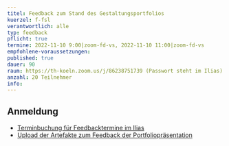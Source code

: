 ```yaml
---
titel: Feedback zum Stand des Gestaltungsportfolios
kuerzel: f-fsl
verantwortlich: alle
typ: feedback
pflicht: true
termine: 2022-11-10 9:00|zoom-fd-vs, 2022-11-10 11:00|zoom-fd-vs
empfohlene-voraussetzungen: 
published: true
dauer: 90
raum: https://th-koeln.zoom.us/j/86238751739 (Passwort steht im Ilias)|https://th-koeln.zoom.us/j/86238751739
anzahl: 20 Teilnehmer
info:
---
```


## Anmeldung


- [Terminbuchung für Feedbacktermine im Ilias](https://ilias.th-koeln.de/ilias.php?ref_id=2068797&cmd=view&cmdClass=ilrepositorygui&cmdNode=wb&baseClass=ilRepositoryGUI)
- [Upload der Artefakte zum Feedback der Portfoliopräsentation](https://ilias.th-koeln.de/ilias.php?baseClass=ilExerciseHandlerGUI&ref_id=2074746&cmd=showOverview)
